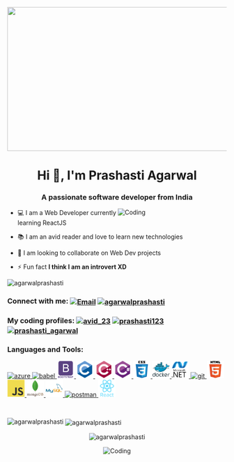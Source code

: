 

<a href="#"><img src="https://user-images.githubusercontent.com/21233020/125488683-25f4852d-5318-4ef5-b37e-451b79d45cdb.PNG" align="center" height="330" width="1020" ></a>

<!-- 
[![MasterHead](https://user-images.githubusercontent.com/21233020/125488683-25f4852d-5318-4ef5-b37e-451b79d45cdb.PNG )](https://agarwalprashasti.github.io)
https://user-images.githubusercontent.com/21233020/125540741-c37023d8-a202-4465-9669-8d8d25bf9f4a.gif
-->
<h1 align="center">Hi 👋, I'm Prashasti Agarwal</h1>
<h3 align="center">A passionate software developer from India</h3>

<img align="right"  alt="Coding" width="250" src="https://user-images.githubusercontent.com/21233020/125552550-340c4896-ebb4-4171-adb6-ced2644fd1f8.gif">


- 💻 I am a Web Developer currently learning ReactJS
- 📚 I am an avid reader and love to learn new technologies
- 🤝 I am looking to collaborate on Web Dev projects

- ⚡ Fun fact **I think I am an introvert XD**

<p align="left"> <img src="https://komarev.com/ghpvc/?username=agarwalprashasti&label=Profile%20views&color=0e75b6&style=flat" alt="agarwalprashasti" /> </p>

<h3 align="left">Connect with me:  <a href="agarwalprashasti1999@gmail.com" target="blank"><img align="center" src="https://user-images.githubusercontent.com/21233020/125482120-58b0740e-4dba-4e0a-90bd-add95e6d1490.png" alt="Email" height="30" width="30" /></a>
<a href="https://linkedin.com/in/agarwalprashasti" target="blank"><img align="center" src="https://raw.githubusercontent.com/rahuldkjain/github-profile-readme-generator/master/src/images/icons/Social/linked-in-alt.svg" alt="agarwalprashasti" height="30" width="40" /></a></h3>

  <h3 align="left">My coding profiles: 
<a href="https://www.codechef.com/users/avid_23" target="blank"><img align="center" src="https://cdn.jsdelivr.net/npm/simple-icons@3.1.0/icons/codechef.svg" alt="avid_23" height="30" width="40" /></a>
<a href="https://www.leetcode.com/prashasti123" target="blank"><img align="center" src="https://raw.githubusercontent.com/rahuldkjain/github-profile-readme-generator/master/src/images/icons/Social/leet-code.svg" alt="prashasti123" height="30" width="40" /></a>
<a href="https://auth.geeksforgeeks.org/user/prashasti_agarwal" target="blank"><img align="center" src="https://raw.githubusercontent.com/rahuldkjain/github-profile-readme-generator/master/src/images/icons/Social/geeks-for-geeks.svg" alt="prashasti_agarwal" height="30" width="40" /></a>
    </h3>
  
  

<h3 align="left">Languages and Tools:</h3>
<p align="left"> <a href="https://azure.microsoft.com/en-in/" target="_blank"> <img src="https://www.vectorlogo.zone/logos/microsoft_azure/microsoft_azure-icon.svg" alt="azure" width="40" height="40"/> </a> <a href="https://babeljs.io/" target="_blank"> <img src="https://www.vectorlogo.zone/logos/babeljs/babeljs-icon.svg" alt="babel" width="40" height="40"/> </a> <a href="https://getbootstrap.com" target="_blank"> <img src="https://raw.githubusercontent.com/devicons/devicon/master/icons/bootstrap/bootstrap-plain-wordmark.svg" alt="bootstrap" width="40" height="40"/> </a> <a href="https://www.cprogramming.com/" target="_blank"> <img src="https://raw.githubusercontent.com/devicons/devicon/master/icons/c/c-original.svg" alt="c" width="40" height="40"/> </a> <a href="https://www.w3schools.com/cpp/" target="_blank"> <img src="https://raw.githubusercontent.com/devicons/devicon/master/icons/cplusplus/cplusplus-original.svg" alt="cplusplus" width="40" height="40"/> </a> <a href="https://www.w3schools.com/cs/" target="_blank"> <img src="https://raw.githubusercontent.com/devicons/devicon/master/icons/csharp/csharp-original.svg" alt="csharp" width="40" height="40"/> </a> <a href="https://www.w3schools.com/css/" target="_blank"> <img src="https://raw.githubusercontent.com/devicons/devicon/master/icons/css3/css3-original-wordmark.svg" alt="css3" width="40" height="40"/> </a> <a href="https://www.docker.com/" target="_blank"> <img src="https://raw.githubusercontent.com/devicons/devicon/master/icons/docker/docker-original-wordmark.svg" alt="docker" width="40" height="40"/> </a> <a href="https://dotnet.microsoft.com/" target="_blank"> <img src="https://raw.githubusercontent.com/devicons/devicon/master/icons/dot-net/dot-net-original-wordmark.svg" alt="dotnet" width="40" height="40"/> </a> <a href="https://git-scm.com/" target="_blank"> <img src="https://www.vectorlogo.zone/logos/git-scm/git-scm-icon.svg" alt="git" width="40" height="40"/> </a> <a href="https://www.w3.org/html/" target="_blank"> <img src="https://raw.githubusercontent.com/devicons/devicon/master/icons/html5/html5-original-wordmark.svg" alt="html5" width="40" height="40"/> </a> <a href="https://developer.mozilla.org/en-US/docs/Web/JavaScript" target="_blank"> <img src="https://raw.githubusercontent.com/devicons/devicon/master/icons/javascript/javascript-original.svg" alt="javascript" width="40" height="40"/> </a> <a href="https://www.mongodb.com/" target="_blank"> <img src="https://raw.githubusercontent.com/devicons/devicon/master/icons/mongodb/mongodb-original-wordmark.svg" alt="mongodb" width="40" height="40"/> </a> <a href="https://www.mysql.com/" target="_blank"> <img src="https://raw.githubusercontent.com/devicons/devicon/master/icons/mysql/mysql-original-wordmark.svg" alt="mysql" width="40" height="40"/> </a> <a href="https://postman.com" target="_blank"> <img src="https://www.vectorlogo.zone/logos/getpostman/getpostman-icon.svg" alt="postman" width="40" height="40"/> </a> <a href="https://reactjs.org/" target="_blank"> <img src="https://raw.githubusercontent.com/devicons/devicon/master/icons/react/react-original-wordmark.svg" alt="react" width="40" height="40"/> </a> </p>
<br>
<p align="center">
<p><img align="left" src="https://github-readme-stats.vercel.app/api/top-langs?username=agarwalprashasti&show_icons=true&locale=en&layout=compact" alt="agarwalprashasti" /></p>

<p>&nbsp;<img align="center" width="400" src="https://github-readme-stats.vercel.app/api?username=agarwalprashasti&show_icons=true&locale=en" alt="agarwalprashasti" /></p>
</p>
<p align="center"><img align="center" src="https://github-readme-streak-stats.herokuapp.com/?user=agarwalprashasti&" alt="agarwalprashasti" /></p>


<p align="center"><img align="center"  alt="Coding" width="250" src="https://user-images.githubusercontent.com/21233020/125554746-835fb4bc-d4a2-48b2-a75d-1f5cb0edf4d3.PNG"></p>
